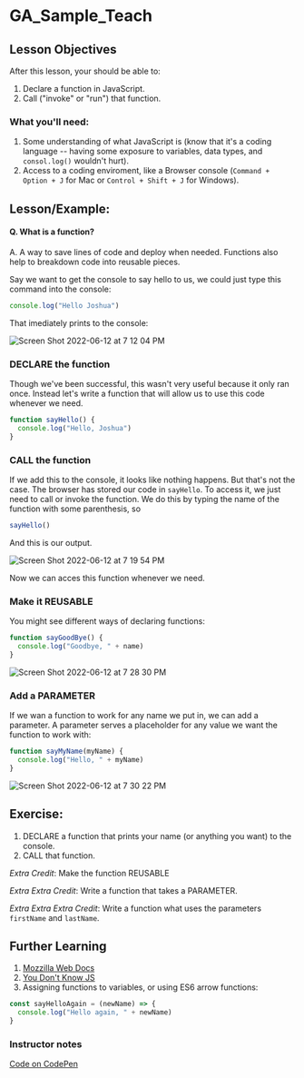 # GA_Sample_Teach

## Lesson Objectives

After this lesson, your should be able to: 
  1. Declare a function in JavaScript.
  2. Call ("invoke" or "run") that function. 

### What you'll need:
  1. Some understanding of what JavaScript is (know that it's a coding language -- having some exposure to variables, data types, and `consol.log()` wouldn't hurt).
  2. Access to a coding enviroment, like a Browser console (`Command + Option + J` for Mac or `Control + Shift + J` for Windows).

## Lesson/Example:

#### Q. What is a function? 
A. A way to save lines of code and deploy when needed. Functions also help to breakdown code into reusable pieces.

Say we want to get the console to say hello to us, we could just type this command into the console: 
```javascript
console.log("Hello Joshua")
```
That imediately prints to the console: 

![Screen Shot 2022-06-12 at 7 12 04 PM](https://user-images.githubusercontent.com/45159628/173262664-93bbf98f-4a30-4a36-a86a-e710f25da308.png)

### DECLARE the function

Though we've been successful, this wasn't very useful because it only ran once. Instead let's write a function that will allow us to use this code whenever we need. 

```javascript
function sayHello() {
  console.log("Hello, Joshua")
}
```

### CALL the function

If we add this to the console, it looks like nothing happens. But that's not the case. The browser has stored our code in `sayHello`. To access it, we just need to call or invoke the function. We do this by typing the name of the function with some parenthesis, so 

```javascript
sayHello()
```

And this is our output. 

![Screen Shot 2022-06-12 at 7 19 54 PM](https://user-images.githubusercontent.com/45159628/173263153-a069e6c1-d9d3-4817-91ba-80ecf5d900ab.png)

Now we can acces this function whenever we need. 

### Make it REUSABLE

You might see different ways of declaring functions: 

```javascript
function sayGoodBye() {
  console.log("Goodbye, " + name)
}
```

![Screen Shot 2022-06-12 at 7 28 30 PM](https://user-images.githubusercontent.com/45159628/173263794-9d99e9b7-680c-4d9a-b6a1-23a33ce0b9a3.png)

### Add a PARAMETER

If we wan a function to work for any name we put in, we can add a parameter. A parameter serves a placeholder for any value we want the function to work with: 

```javascript
function sayMyName(myName) {
  console.log("Hello, " + myName)
}
```

![Screen Shot 2022-06-12 at 7 30 22 PM](https://user-images.githubusercontent.com/45159628/173263931-631a599b-28ac-4003-bfbb-8411b3b579bd.png)

## Exercise: 

  1. DECLARE a function that prints your name (or anything you want) to the console. 
  2. CALL that function. 
  
*Extra Credit*: Make the function REUSABLE

*Extra Extra Credit*: Write a function that takes a PARAMETER.

*Extra Extra Extra Credit*: Write a function what uses the parameters `firstName` and `lastName`.


## Further Learning

  1. [Mozzilla Web Docs](https://developer.mozilla.org/en-US/docs/Web/JavaScript/Guide/Functions)
  2. [You Don't Know JS](https://github.com/getify/You-Dont-Know-JS/blob/1st-ed/README.md)
  3. Assigning functions to variables, or using ES6 arrow functions: 
  ```javascript
  const sayHelloAgain = (newName) => {
    console.log("Hello again, " + newName)
  }
  ```

### Instructor notes 

[Code on CodePen](https://codepen.io/JMcGehee/pen/poaqNdv)



